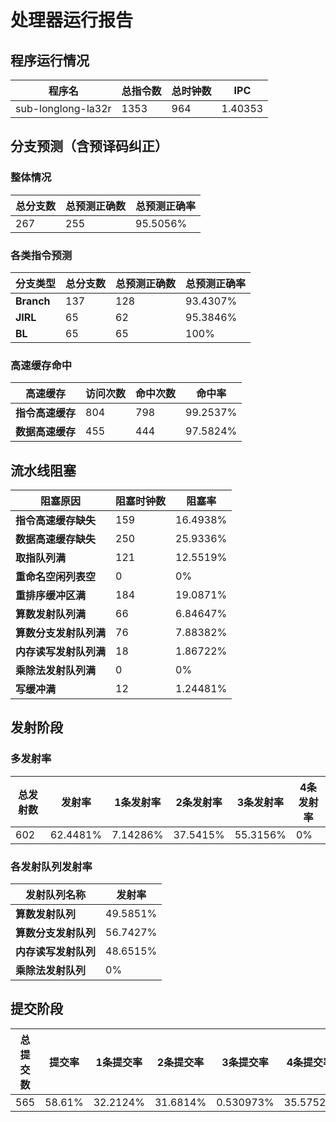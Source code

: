 # 处理器运行报告
## 程序运行情况
|程序名|总指令数|总时钟数|IPC|
|---|---|---|---|
|sub-longlong-la32r|1353|964|1.40353|

## 分支预测（含预译码纠正）
### 整体情况
|总分支数|总预测正确数|总预测正确率|
|---|---|---|
|267|255|95.5056%|

### 各类指令预测
|分支类型|总分支数|总预测正确数|总预测正确率|
|---|---|---|---|
|**Branch**| 137 | 128 | 93.4307%|
|**JIRL**| 65 | 62 | 95.3846%|
|**BL**| 65 | 65 | 100%|

### 高速缓存命中
|高速缓存|访问次数|命中次数|命中率|
|---|---|---|---|
|**指令高速缓存**| 804 | 798 | 99.2537%|
|**数据高速缓存**| 455 | 444 | 97.5824%|
## 流水线阻塞
|阻塞原因|阻塞时钟数|阻塞率|
|---|---|---|
|**指令高速缓存缺失**| 159 | 16.4938%|
|**数据高速缓存缺失**| 250 | 25.9336%|
|**取指队列满**| 121 | 12.5519%|
|**重命名空闲列表空**|0 | 0%|
|**重排序缓冲区满**|184 | 19.0871%|
|**算数发射队列满**|66 | 6.84647%|
|**算数分支发射队列满**|76 | 7.88382%|
|**内存读写发射队列满**|18 | 1.86722%|
|**乘除法发射队列满**|0 | 0%|
|**写缓冲满**|12 | 1.24481%|

## 发射阶段
### 多发射率
|总发射数|发射率|1条发射率|2条发射率|3条发射率|4条发射率|
|---|---|---|---|---|---|
|602|62.4481%|7.14286%|37.5415%|55.3156%|0%|

### 各发射队列发射率
|发射队列名称|发射率|
|---|---|
|**算数发射队列**|49.5851%|
|**算数分支发射队列**|56.7427%|
|**内存读写发射队列**|48.6515%|
|**乘除法发射队列**|0%|

## 提交阶段
|总提交数|提交率|1条提交率|2条提交率|3条提交率|4条提交率|
|---|---|---|---|---|---|
|565|58.61%|32.2124%|31.6814%|0.530973%|35.5752%|
